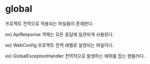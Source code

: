 # global
프로젝트 전역으로 적용되는 파일들이 존재한다.

ex) ApiResponse 객체는 모든 응답에 일관되게 사용된다.

ex) WebConfig 프로젝트 전역 레벨로 설정되는 파일이다.

ex) GlobalExceptionHandler 전역적으로 발생하는 예외를 잡는 핸들러다.